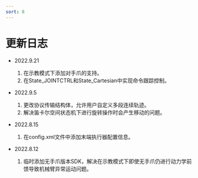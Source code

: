 ```yaml
---
sort: 8
---
```


# 更新日志

+ 2022.9.21

    1. 在示教模式下添加对手爪的支持。
    2. 在State_JOINTCTRL和State_Cartesian中实现命令跟踪控制。

+ 2022.9.5
  
    1. 更改协议传输结构体，允许用户自定义多段连续轨迹。
    2. 解决笛卡尔空间状态机下进行旋转操作时会产生移动的问题。

+ 2022.8.15

    1. 在config.xml文件中添加末端执行器配置信息。

+ 2022.8.12

    1. 临时添加无手爪版本SDK，解决在示教模式下即使无手爪仍进行动力学前馈导致机械臂异常运动问题。
